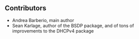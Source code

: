## Contributors

* Andrea Barberio, main author
* Sean Karlage, author of the BSDP package, and of tons of improvements to the DHCPv4 package
